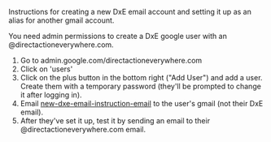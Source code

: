 Instructions for creating a new DxE email account and setting it up as an alias for another gmail account.

You need admin permissions to create a DxE google user with an @directactioneverywhere.com.

1. Go to admin.google.com/directactioneverywhere.com
2. Click on 'users'
3. Click on the plus button in the bottom right ("Add User") and add a user. Create them with a temporary password (they'll be prompted to change it after logging in).
4. Email [new-dxe-email-instruction-email](https://github.com/directactioneverywhere/notes/blob/add_gmail_instructions/docs/new-dxe-email-instruction-email.txt) to the user's gmail (not their DxE email).
5. After they've set it up, test it by sending an email to their @directactioneverywhere.com email.
